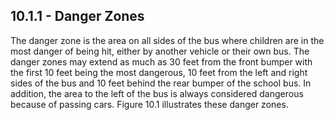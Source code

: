 ## 10.1.1 - Danger Zones
The danger zone is the area on all sides of the bus where children are in the most danger of being hit, either by another vehicle or their own bus. The danger zones may extend as much as 30 feet from the front bumper with the first 10 feet being the most dangerous, 10 feet from the left and right sides of the bus and 10 feet behind the rear bumper of the school bus. In addition, the area to the left of the bus is always considered dangerous because of passing cars. Figure 10.1 illustrates these danger zones.